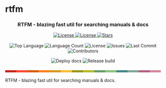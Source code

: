 # rtfm

<a id="readme-top"></a>

<div align="center">
  <!-- <img src="https://raw.githubusercontent.com/Xarxo-Programming-Language/xarxocore/refs/heads/main/docs/logo.png" width="250" alt="Xarxo Logo"> -->

  <h3>RTFM - blazing fast util for searching manuals &amp; docs</h3>

  <div>
    <a href="https://xarxo-programming-language.github.io/Xarxo-Programming-Language/">
        <img src="https://img.shields.io/badge/Check-site-blue?style=for-the-badge" alt="License">
    </a>
    <a href="https://github.com/Xarxo-Programming-Language/xarxocore/blob/main/LICENSE">
      <img src="https://img.shields.io/badge/License-GPL_v3-blue?style=for-the-badge&logo=gnu" alt="License">
    </a>
    <a href="https://github.com/Xarxo-Programming-Language/xarxocore/stargazers">
      <img src="https://img.shields.io/github/stars/Xarxo-Programming-Language/xarxocore?style=for-the-badge&logo=github" alt="Stars">
    </a>
  </div>
</div>

<br>

<div align="center">
  <img src="https://img.shields.io/github/languages/top/Xarxo-Programming-Language/xarxocore?style=for-the-badge" alt="Top Language">
  <img src="https://img.shields.io/github/languages/count/Xarxo-Programming-Language/xarxocore?style=for-the-badge" alt="Language Count">
  <img src="https://img.shields.io/github/license/Xarxo-Programming-Language/xarxocore?style=for-the-badge" alt="License">
  <img src="https://img.shields.io/github/issues/Xarxo-Programming-Language/xarxocore?style=for-the-badge&color=critical" alt="Issues">
  <img src="https://img.shields.io/github/last-commit/Xarxo-Programming-Language/xarxocore?style=for-the-badge" alt="Last Commit">
  <img src="https://img.shields.io/github/contributors/Xarxo-Programming-Language/xarxocore?style=for-the-badge" alt="Contributors">
</div>

<div align="center" style="margin: 15px 0">
  <img src="https://github.com/Xarxo-Programming-Language/xarxocore/actions/workflows/deploy_docs.yml/badge.svg" alt="Deploy docs">
  <img src="https://github.com/Xarxo-Programming-Language/xarxocore/actions/workflows/release.yml/badge.svg" alt="Release build">
</div>

<div align="center">
  <img src="https://raw.githubusercontent.com/Xarxo-Programming-Language/xarxocore/refs/heads/main/docs/pallet-0.png" width="600" alt="Color Palette">
</div>

RTFM - blazing fast util for searching manuals &amp; docs.

